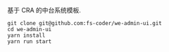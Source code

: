 基于 CRA 的中台系统模板.

```shell script
git clone git@github.com:fs-coder/we-admin-ui.git
cd we-admin-ui
yarn install
yarn run start
```
